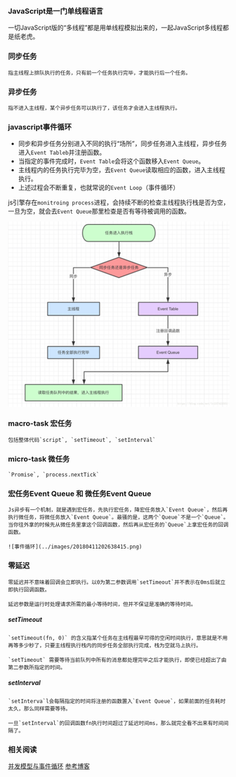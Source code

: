 

### JavaScript是一门单线程语言
  
  一切JavaScript版的“多线程”都是用单线程模拟出来的，一起JavaScript多线程都是纸老虎。

### 同步任务
  
    指主线程上排队执行的任务，只有前一个任务执行完毕，才能执行后一个任务。
    
### 异步任务

    指不进入主线程，某个异步任务可以执行了，该任务才会进入主线程执行。
    
### javascript事件循环

  * 同步和异步任务分别进入不同的执行“场所”，同步任务进入主线程，异步任务进入`Event Tableb`并注册函数。
  * 当指定的事件完成时，`Event Table`会将这个函数移入`Event Queue`。
  * 主线程内的任务执行完毕为空，去`Event Queue`读取相应的函数，进入主线程执行。
  * 上述过程会不断重复，也就常说的`Event Loop`（事件循环）
  
  js引擎存在`monitroing process`进程，会持续不断的检查主线程执行栈是否为空，一旦为空，就会去`Event Queue`那里检查是否有等待被调用的函数。
  
  ![任务线程](../images/2018041120124254.png)
  
### macro-task 宏任务
    
    包括整体代码`script`, `setTimeout`, `setInterval`


### micro-task 微任务
    
    `Promise`, `process.nextTick`
    
### 宏任务Event Queue 和 微任务Event Queue
  
    Js异步有一个机制，就是遇到宏任务，先执行宏任务，降宏任务放入`Event Queue`，然后再执行微任务，将微任务放入`Event Queue`。最骚的是，这两个`Queue`不是一个`Queue`。当你往外拿的时候先从微任务里拿这个回调函数，然后再从宏任务的`Queue`上拿宏任务的回调函数。
    
    ![事件循环](../images/20180411202638415.png)
    
    
### 零延迟

    零延迟并不意味着回调会立即执行。以0为第二参数调用`setTimeout`并不表示在0ms后就立即执行回调函数。
    
    延迟参数是运行时处理请求所需的最小等待时间，但并不保证是准确的等待时间。
    
  ##### setTimeout
    
    `setTimeout(fn, 0)` 的含义指某个任务在主线程最早可得的空闲时间执行，意思就是不用再等多少秒了，只要主线程执行栈内的同步任务全部执行完成，栈为空就马上执行。
    
    `setTimeout` 需要等待当前队列中所有的消息都处理完毕之后才能执行，即使已经超出了由第二参数所指定的时间。
  
  ##### setInterval
    
    `setInterva`l会每隔指定的时间将注册的函数置入`Event Queue`，如果前面的任务耗时太久，那么同样需要等待。
    
    一旦`setInterval`的回调函数fn执行时间超过了延迟时间ms，那么就完全看不出来有时间间隔了。
  

### 相关阅读

  [并发模型与事件循环](https://developer.mozilla.org/zh-CN/docs/Web/JavaScript/EventLoop)
  [参考博客](https://juejin.im/post/59e85eebf265da430d571f89)
  


